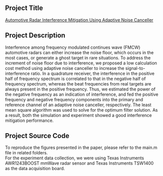 ## Project Title
[Automotive Radar Interference Mitigation Using Adaptive Noise Canceller](https://ieeexplore.ieee.org/abstract/document/8651538)

## Project Description
Interference among frequency modulated continues wave (FMCW) automotive radars can either increase the noise floor, which occurs in the most cases, or generate a ghost target in rare situations. To address the increment of noise floor due to interference, we proposed a low calculation cost method using adaptive noise canceller to increase the signal-to-interference ratio. In a quadrature receiver, the interference in the positive half of frequency spectrum is correlated to that in the negative half of frequency spectrum, whereas the beat frequencies from real targets are always present in the positive frequency. Thus, we estimated the power of the negative frequency as an indication of interference, and fed the positive frequency and negative frequency components into the primary and reference channel of an adaptive noise canceller, respectively. The least mean square algorithm was used to solve for the optimum filter solution. As a result, both the simulation and experiment showed a good interference mitigation performance.

## Project Source Code
To reproduce the figures presented in the paper, please refer to the main.m file in related folders.  
For the experiment data collection, we were using Texas Instruments AWR1243BOOST mmWave radar sensor and Texas Instruments TSW1400 as the data acquisition board.
